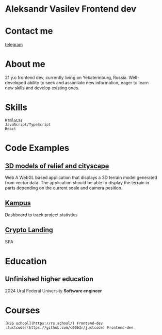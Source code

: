 # Aleksandr Vasilev Frontend dev

# Contact me
[telegram](https://t.me/aleksandrvasilevv)

# About me
21 y.o frontend dev, currently living on Yekaterinburg, Russia. Well-developed ability to seek and assimilate new information, eager to learn new skills and develop existing ones.

# Skills
```
Html&Css
JavaScript/TypeScript
React
```

# Code Examples
##  [3D models of relief and cityscape](https://github.com/c00b3r/Project-3D-models-of-relief-and-cityscape)
Web A WebGL based application that displays a 3D terrain model generated from vector data. The application should be able to display the terrain in parts depending on the current scale and camera position.
## [Kampus](http://cumpus.000.pe/?i=1)
Dashboard to track project statistics
## [Crypto Landing](http://testovoe.42web.io/)
SPA

# Education 
## Unfinished higher education
2024 Ural Federal University 
**Software engineer**

# Courses
```
[RSS school](https://rs.school/) Frontend-dev
[Justcode](https://github.com/c00b3r/justcode) Frontend-dev
```
